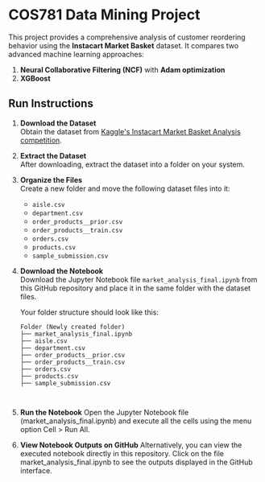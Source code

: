 # COS781 Data Mining Project

This project provides a comprehensive analysis of customer reordering behavior using the **Instacart Market Basket** dataset. It compares two advanced machine learning approaches:  
1. **Neural Collaborative Filtering (NCF)** with **Adam optimization**  
2. **XGBoost**

## Run Instructions

1. **Download the Dataset**  
   Obtain the dataset from [Kaggle's Instacart Market Basket Analysis competition](https://www.kaggle.com/c/instacart-market-basket-analysis).

2. **Extract the Dataset**  
   After downloading, extract the dataset into a folder on your system.

3. **Organize the Files**  
   Create a new folder and move the following dataset files into it:
   - `aisle.csv`
   - `department.csv`
   - `order_products__prior.csv`
   - `order_products__train.csv`
   - `orders.csv`
   - `products.csv`
   - `sample_submission.csv`

4. **Download the Notebook**  
   Download the Jupyter Notebook file `market_analysis_final.ipynb` from this GitHub repository and place it in the same folder with the dataset files.

   Your folder structure should look like this:

   ```text
   Folder (Newly created folder)
   ├── market_analysis_final.ipynb
   ├── aisle.csv
   ├── department.csv
   ├── order_products__prior.csv
   ├── order_products__train.csv
   ├── orders.csv
   ├── products.csv
   ├── sample_submission.csv

     
  5. **Run the Notebook**
     Open the Jupyter Notebook file (market_analysis_final.ipynb) and execute all the cells using the menu option Cell > Run All.

  6. **View Notebook Outputs on GitHub**
     Alternatively, you can view the executed notebook directly in this repository. Click on the file market_analysis_final.ipynb to see the outputs displayed in the GitHub interface.
